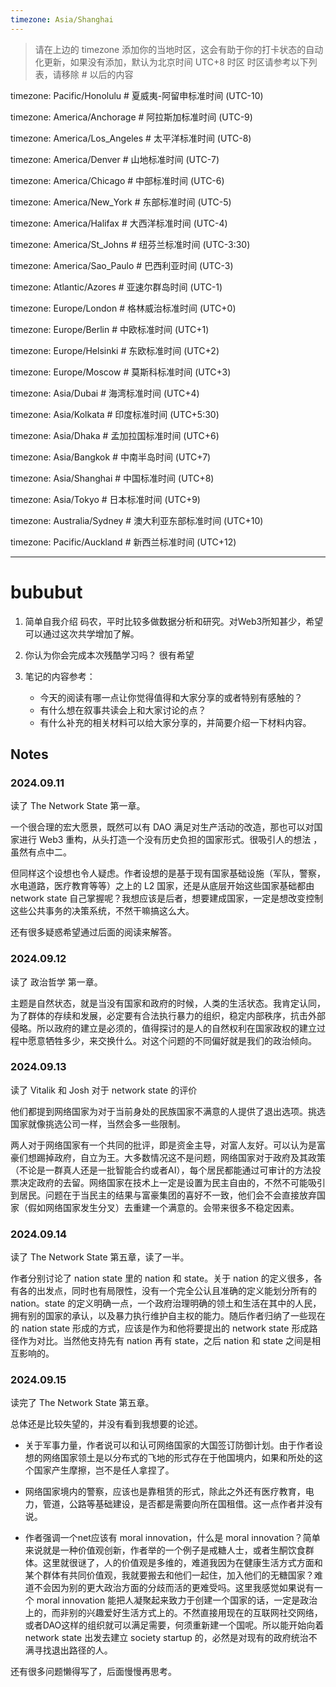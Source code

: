 ```yaml
---
timezone: Asia/Shanghai
---
```


> 请在上边的 timezone 添加你的当地时区，这会有助于你的打卡状态的自动化更新，如果没有添加，默认为北京时间 UTC+8 时区
> 时区请参考以下列表，请移除 # 以后的内容

timezone: Pacific/Honolulu # 夏威夷-阿留申标准时间 (UTC-10)

timezone: America/Anchorage # 阿拉斯加标准时间 (UTC-9)

timezone: America/Los_Angeles # 太平洋标准时间 (UTC-8)

timezone: America/Denver # 山地标准时间 (UTC-7)

timezone: America/Chicago # 中部标准时间 (UTC-6)

timezone: America/New_York # 东部标准时间 (UTC-5)

timezone: America/Halifax # 大西洋标准时间 (UTC-4)

timezone: America/St_Johns # 纽芬兰标准时间 (UTC-3:30)

timezone: America/Sao_Paulo # 巴西利亚时间 (UTC-3)

timezone: Atlantic/Azores # 亚速尔群岛时间 (UTC-1)

timezone: Europe/London # 格林威治标准时间 (UTC+0)

timezone: Europe/Berlin # 中欧标准时间 (UTC+1)

timezone: Europe/Helsinki # 东欧标准时间 (UTC+2)

timezone: Europe/Moscow # 莫斯科标准时间 (UTC+3)

timezone: Asia/Dubai # 海湾标准时间 (UTC+4)

timezone: Asia/Kolkata # 印度标准时间 (UTC+5:30)

timezone: Asia/Dhaka # 孟加拉国标准时间 (UTC+6)

timezone: Asia/Bangkok # 中南半岛时间 (UTC+7)

timezone: Asia/Shanghai # 中国标准时间 (UTC+8)

timezone: Asia/Tokyo # 日本标准时间 (UTC+9)

timezone: Australia/Sydney # 澳大利亚东部标准时间 (UTC+10)

timezone: Pacific/Auckland # 新西兰标准时间 (UTC+12)

---

# bububut

1. 简单自我介绍
   码农，平时比较多做数据分析和研究。对Web3所知甚少，希望可以通过这次共学增加了解。
   
2. 你认为你会完成本次残酷学习吗？
   很有希望
   
3. 笔记的内容参考：
   - 今天的阅读有哪一点让你觉得值得和大家分享的或者特别有感触的？
   - 有什么想在叙事共读会上和大家讨论的点？
   - 有什么补充的相关材料可以给大家分享的，并简要介绍一下材料内容。

## Notes

<!-- Content_START -->

### 2024.09.11

读了 The Network State 第一章。

一个很合理的宏大愿景，既然可以有 DAO 满足对生产活动的改造，那也可以对国家进行 Web3 重构，从头打造一个没有历史负担的国家形式。很吸引人的想法 ，虽然有点中二。

但同样这个设想也令人疑虑。作者设想的是基于现有国家基础设施（军队，警察，水电道路，医疗教育等等）之上的 L2 国家，还是从底层开始这些国家基础都由 network state 自己掌握呢？我想应该是后者，想要建成国家，一定是想改变控制这些公共事务的决策系统，不然干嘛搞这么大。

还有很多疑惑希望通过后面的阅读来解答。

### 2024.09.12

读了 政治哲学 第一章。

主题是自然状态，就是当没有国家和政府的时候，人类的生活状态。我肯定认同，为了群体的存续和发展，必定要有合法执行暴力的组织，稳定内部秩序，抗击外部侵略。所以政府的建立是必须的，值得探讨的是人的自然权利在国家政权的建立过程中愿意牺牲多少，来交换什么。对这个问题的不同偏好就是我们的政治倾向。

### 2024.09.13

读了 Vitalik 和 Josh 对于 network state 的评价

他们都提到网络国家为对于当前身处的民族国家不满意的人提供了退出选项。挑选国家就像挑选公司一样，当然会多一些限制。

两人对于网络国家有一个共同的批评，即是资金主导，对富人友好。可以认为是富豪们想踢掉政府，自立为王。大多数情况这不是问题，网络国家对于政府及其政策（不论是一群真人还是一批智能合约或者AI），每个居民都能通过可审计的方法投票决定政府的去留。网络国家在技术上一定是设置为民主自由的，不然不可能吸引到居民。问题在于当民主的结果与富豪集团的喜好不一致，他们会不会直接放弃国家（假如网络国家发生分叉）去重建一个满意的。会带来很多不稳定因素。

### 2024.09.14

读了 The Network State 第五章，读了一半。

作者分别讨论了 nation state 里的 nation 和 state。关于 nation 的定义很多，各有各的出发点，同时也有局限性，没有一个完全公认且准确的定义能划分所有的 nation。state 的定义明确一点，一个政府治理明确的领土和生活在其中的人民，拥有别的国家的承认，以及暴力执行维护自主权的能力。随后作者归纳了一些现在的 nation state 形成的方式，应该是作为和他将要提出的 network state 形成路径作为对比。当然他支持先有 nation 再有 state，之后 nation 和 state 之间是相互影响的。

### 2024.09.15

读完了 The Network State 第五章。

总体还是比较失望的，并没有看到我想要的论述。

* 关于军事力量，作者说可以和认可网络国家的大国签订防御计划。由于作者设想的网络国家领土是以分布式的飞地的形式存在于他国境内，如果和所处的这个国家产生摩擦，岂不是任人拿捏了。

* 网络国家境内的警察，应该也是靠租赁的形式，除此之外还有医疗教育，电力，管道，公路等基础建设，是否都是需要向所在国租借。这一点作者并没有说。

* 作者强调一个net应该有 moral innovation，什么是 moral innovation？简单来说就是一种价值观创新，作者举的一个例子是戒糖人士，或者生酮饮食群体。这里就很谜了，人的价值观是多维的，难道我因为在健康生活方式方面和某个群体有共同价值观，我就要搬去和他们一起住，加入他们的无糖国家？难道不会因为别的更大政治方面的分歧而活的更难受吗。这里我感觉如果说有一个 moral innovation 能把人凝聚起来致力于创建一个国家的话，一定是政治上的，而非别的兴趣爱好生活方式上的。不然直接用现在的互联网社交网络，或者DAO这样的组织就可以满足需要，何须重新建一个国呢。所以能开始向着 network state 出发去建立 society startup 的，必然是对现有的政府统治不满寻找退出路径的人。

还有很多问题懒得写了，后面慢慢再思考。

<!-- Content_END -->
